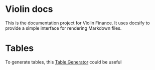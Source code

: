# Violin docs

This is the documentation project for Violin Finance. It uses docsify to provide a simple interface for rendering Markdown files.

# Tables
To generate tables, this [Table Generator](https://www.tablesgenerator.com/markdown_tables#) could be useful
